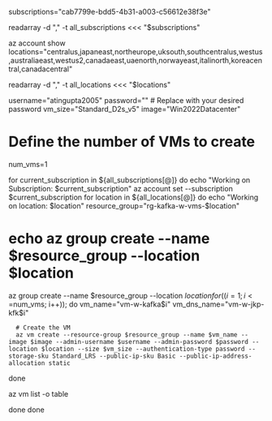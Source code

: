 subscriptions="cab7799e-bdd5-4b31-a003-c56612e38f3e"

readarray -d "," -t all_subscriptions <<< "$subscriptions"

az account show
locations="centralus,japaneast,northeurope,uksouth,southcentralus,westus,australiaeast,westus2,canadaeast,uaenorth,norwayeast,italinorth,koreacentral,canadacentral"

readarray -d "," -t all_locations <<< "$locations"

username="atingupta2005"
password="" # Replace with your desired password
vm_size="Standard_D2s_v5"
image="Win2022Datacenter"

# Define the number of VMs to create

num_vms=1

for current_subscription in ${all_subscriptions[@]}
do
 echo "Working on Subscription: $current_subscription"
 az account set --subscription $current_subscription
 for location in ${all_locations[@]}
 do
  echo "Working on location: $location"
  resource_group="rg-kafka-w-vms-$location"
  # echo az group create --name $resource_group --location $location
  az group create --name $resource_group --location $location
  for ((i=1; i<=$num_vms; i++)); do
      vm_name="vm-w-kafka$i"
      vm_dns_name="vm-w-jkp-kfk$i"

      # Create the VM
      az vm create --resource-group $resource_group --name $vm_name --image $image --admin-username $username --admin-password $password --location $location --size $vm_size --authentication-type password --storage-sku Standard_LRS --public-ip-sku Basic --public-ip-address-allocation static
  done
  
  az vm list -o table

 done
done
